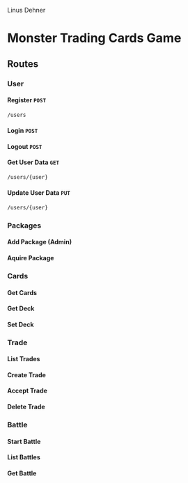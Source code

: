 Linus Dehner

# Monster Trading Cards Game

## Routes

### User

#### Register `POST`

```bash
/users
```

#### Login `POST`

#### Logout `POST`

#### Get User Data `GET`

```bash
/users/{user}
```

#### Update User Data `PUT`

```bash
/users/{user}
```



### Packages

#### Add Package (Admin)

#### Aquire Package

### Cards

#### Get Cards

#### Get Deck

#### Set Deck

### Trade

#### List Trades

#### Create Trade

#### Accept Trade

#### Delete Trade

### Battle

#### Start Battle

#### List Battles

#### Get Battle

